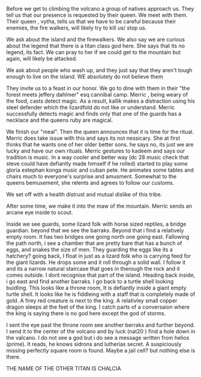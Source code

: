 Before we get to climbing the volcano a group of natives approach us.  They tell us that our presence is requested by their queen. We meet with them. Their queen , vytha, tells us that we have to be careful because their enemies, the fire walkers, will likely try to kill us/ stop us.

We ask about the island and the firewalkers. We also say we are curious about the legend that there is a titan class god here. She says that its no legend, its fact. We can pray to her if we could get to the mountain but again, will likely be attacked. 

We ask about people who wash up, and they just say that they aren't tough enough to live on the island.  WE absolutely do not believe them 

They invite us to a feast in our honor. We go to dine with them in their "the forest meets jeffery dahlmer" esq cannibal camp. Merric , being weary of the food, casts detect magic. As a result, kallik makes a distraction using his steel defender which the lizardfold do not like or understand. Merric successfully detects magic and finds only that one of the guards has a necklace and the queens ruby are magical. 

We finish our "meal". Then the queen announces that it is time for the ritual.  Merric does take issue with this and says its not nessicary. She at first thinks that he wants one of her older better sons. he says no, its just we are lucky and have our own rituals. Merric gestures to kadeem and says our tradition is music. In a way cooler and better way (dc 28 music check that steve could have defiantly made himself if he rolled)  started to play some gloria estephan konga music and cuban pete. He animates some tables and chairs much to everyone's surprise and amusment. Somewhat to the queens bemusement, she relents and agrees to follow our customs. 

We set off with a health distrust and mutual dislike of this tribe. 

After some time, we make it into the maw of the mountain. Merric sends an arcane eye inside to scout. 

Inside we see guards, some lizard folk with horse sized reptiles, a bridge guardian.  beyond that we see the barraks. Beyond that i find a relatively empty room. It has two bridges one going north one going east. Fallowing the path north, i see a chamber that are pretty bare that has a bunch of eggs, and snakes the size of men. They guarding the eggs like its a hatchery? going back, I  float in just as a lizard folk who is carrying feed for the giant lizards. He drops some and it roll through a solid wall. I follow it and its a narrow natural staircase that goes in therough the rock and it comes outside. I dont recognise that part of the island. Heading back inside, i go east and find another barraks. I go back to a turtle shell looking buidling. This looks like a throne room, It is defiantly inside a giant empty turtle shell. It looks like he is fiddleing with a staff that is completely made of gold. A firey red creature is next to the king. A relativley small copper dragon sleeps at the feet of the king.  I catch parts of a conversaion where the king is saying there is no god here except the god of storms. 

I sent the eye past the throne room see another berraks and further beyond. I send it to the center of the volcano and by luck (nat20 ) find a hole down in the valcano. I do not see a god but i do see a message written from helios (prime). It reads, he knows sidrons and lutherias secret. A suspiciously missing perfectly square room is found. Maybe a jail cell? but nothing else is there. 

THE NAME OF THE OTHER TITAN IS CHALCIA